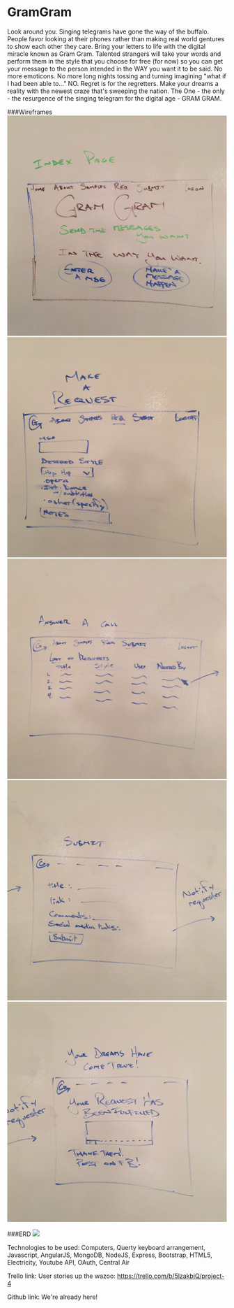 # GramGram

Look around you.  Singing telegrams have gone the way of the buffalo. People favor looking at their phones rather than making real world gentures to show each other they care.  Bring your letters to life with the digital miracle known as Gram Gram.  Talented strangers will take your words and perform them in the style that you choose for free (for now) so you can get your message to the person intended in the WAY you want it to be said.  No more emoticons.  No more long nights tossing and turning imagining "what if I had been able to..." NO.  Regret is for the regretters. Make your dreams a reality with the newest craze that's sweeping the nation.  The One - the only - the resurgence of the singing telegram for the digital age - GRAM GRAM.


###Wireframes
![](assets/IMG_1589.JPG)
![](assets/IMG_1590.JPG)
![](assets/IMG_1591.JPG)
![](assets/IMG_1592.JPG)
![](assets/IMG_1593.JPG)

###ERD
![](assets/Gram-Gram-ERD.png)


Technologies to be used:
Computers, Querty keyboard arrangement, Javascript, AngularJS, MongoDB, NodeJS, Express, Bootstrap, HTML5, Electricity, Youtube API, OAuth, Central Air

Trello link:
User stories up the wazoo: https://trello.com/b/5lzakbjQ/project-4


Github link: We're already here!
